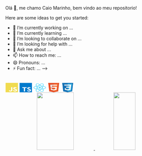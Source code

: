 Olá 👋, me chamo Caio Marinho, bem vindo ao meu repositorio!

Here are some ideas to get you started:

- 🔭 I’m currently working on ...
- 🌱 I’m currently learning ...
- 👯 I’m looking to collaborate on ...
- 🤔 I’m looking for help with ...
- 💬 Ask me about ...
- 📫 How to reach me: ...
- 😄 Pronouns: ...
- ⚡ Fun fact: ...
-->

<div style="display: inline_block"><br>
  <img align="center" alt="language-image" height="30" width="40" src="https://raw.githubusercontent.com/devicons/devicon/master/icons/javascript/javascript-plain.svg">
  <img align="center" alt="language-image" height="30" width="40" src="https://raw.githubusercontent.com/devicons/devicon/master/icons/typescript/typescript-plain.svg">
  <img align="center" alt="language-image" height="30" width="40" src="https://raw.githubusercontent.com/devicons/devicon/master/icons/react/react-original.svg">
  <img align="center" alt="language-image" height="30" width="40" src="https://raw.githubusercontent.com/devicons/devicon/master/icons/html5/html5-original.svg">
  <img align="center"alt="language-image" height="30" width="40" src="https://raw.githubusercontent.com/devicons/devicon/master/icons/css3/css3-original.svg">

</div>
<div align="center">
  <a href="https://github.com/CaioMarinho2">
  <img height="180em" width="48%" src="https://github-readme-stats.vercel.app/api?username=CaioMarinho2&show_icons=true&theme=tokyonight&include_all_commits=true&count_private=true&hide=stars,issues"/>
  <img height="180em" width="37%" src="https://github-readme-stats.vercel.app/api/top-langs/?username=CaioMarinho2&layout=compact&langs_count=7&theme=tokyonight"/>
</div>


